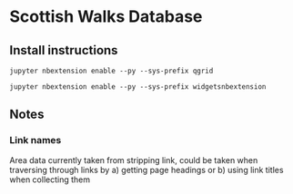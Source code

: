 # Scottish Walks Database

## Install instructions
`jupyter nbextension enable --py --sys-prefix qgrid`

`jupyter nbextension enable --py --sys-prefix widgetsnbextension`

## Notes

### Link names
Area data currently taken from stripping link, could be taken when traversing through links by a) getting page headings or b) using link titles when collecting them

